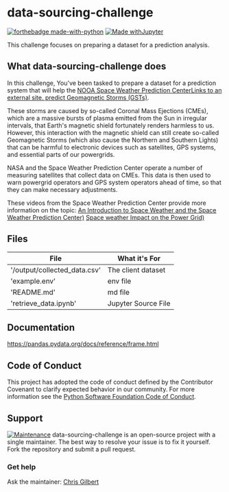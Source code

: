 # data-sourcing-challenge
[![forthebadge made-with-python](http://ForTheBadge.com/images/badges/made-with-python.svg)](https://www.python.org/)
[![Made withJupyter](https://img.shields.io/badge/Made%20with-Jupyter-orange?style=for-the-badge&logo=Jupyter)](https://jupyter.org/try)

This challenge focuses on preparing a dataset for a prediction analysis.

## What data-sourcing-challenge does

In this challenge, You've been tasked to prepare a dataset for a prediction system that will help the [NOOA Space Weather Prediction CenterLinks to an external site. predict Geomagnetic Storms (GSTs)](https://www.swpc.noaa.gov/about-space-weather).

These storms are caused by so-called Coronal Mass Ejections (CMEs), which are a massive bursts of plasma emitted from the Sun in irregular intervals, that Earth's magnetic shield fortunately renders harmless to us. However, this interaction with the magnetic shield can still create so-called Geomagnetic Storms (which also cause the Northern and Southern Lights) that can be harmful to electronic devices such as satellites, GPS systems, and essential parts of our powergrids.

NASA and the Space Weather Prediction Center operate a number of measuring satellites that collect data on CMEs. This data is then used to warn powergrid operators and GPS system operators ahead of time, so that they can make necessary adjustments.

These videos from the Space Weather Prediction Center provide more information on the topic:
[An Introduction to Space Weather and the Space Weather Prediction Center)](https://www.youtube.com/watch?v=JncTCE2NWgc)
[Space weather Impact on the Power Grid)](https://www.youtube.com/watch?v=caHYgTf6tO8)

## Files

| File                                         | What it's For                         
|----------------------------------------------|------------------------------|
| '/output/collected_data.csv'                 | The client dataset           |
| 'example.env'                                | env file                     |
| 'README.md'                                  | md file                      |
| 'retrieve_data.ipynb'                        | Jupyter Source File          |


## Documentation
https://pandas.pydata.org/docs/reference/frame.html

## Code of Conduct

This project has adopted the code of conduct defined by the Contributor Covenant to clarify expected behavior in our community.
For more information see the [Python Software Foundation Code of Conduct](https://policies.python.org/python.org/code-of-conduct/).


## Support

[![Maintenance](https://img.shields.io/badge/Maintained%3F-yes-green.svg)](https://GitHub.com/Naereen/StrapDown.js/graphs/commit-activity)
data-sourcing-challenge is an open-source project with a single maintainer. The best way to resolve your issue is to fix it yourself. Fork the repository and submit a pull request. 

### Get help

Ask the maintainer: [Chris Gilbert][1]

[1]: https://github.com/xraySMULu